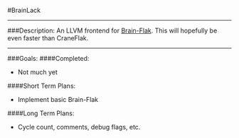 #BrainLack

---
###Description:
An LLVM frontend for [Brain-Flak](https://github.com/DJMcMayhem/Brain-Flak). This will hopefully be even faster than CraneFlak.

---
###Goals:
####Completed:
* Not much yet


####Short Term Plans:
* Implement basic Brain-Flak

####Long Term Plans:
* Cycle count, comments, debug flags, etc.
